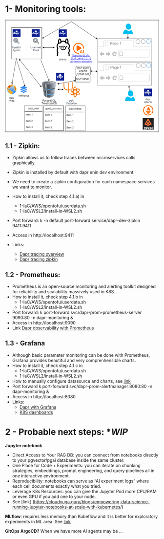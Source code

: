 # 1- Monitoring tools:

![Applications](../docs/applications-view.png)

## 1.1 - Zipkin:
- Zipkin allows us to follow traces between microservices calls graphically.
- Zipkin is installed by default with dapr enin dev environment.
- We need to create a zipkin configuration for each namespace services we want to monitor.
- How to install it, check step 4.1.a) in
    - 1-IaC/AWS/opentofu/userdata.sh
    - 1-IaC/WSL2/install-in-WSL2.sh
- Port forward: k -n default port-forward service/dapr-dev-zipkin 9411:9411 
- Access in http://localhost:9411 

- Links:
  - [Dapr tracing overview](https://docs.dapr.io/operations/observability/tracing/tracing-overview/)
  - [Dapr tracing zipkin](https://docs.dapr.io/operations/observability/tracing/zipkin/)

## 1.2 - Prometheus:
- Prometheus is an open-source monitoring and alerting toolkit designed for reliability and scalability massively used in K8S.
- How to install it, check step 4.1.b in
    - 1-IaC/AWS/opentofu/userdata.sh
    - 1-IaC/WSL2/install-in-WSL2.sh
- Port forward: k port-forward svc/dapr-prom-prometheus-server 9090:80 -n dapr-monitoring &
- Access in http://localhost:9090
- Link [Dapr observability with Prometheus](https://docs.dapr.io/operations/observability/metrics/prometheus/)

## 1.3 - Grafana
- Although basic parameter monitoring can be done with Prometheus, Grafana provides beautiful and very comprenhensible charts.
- How to install it, check step 4.1.c in
    - 1-IaC/AWS/opentofu/userdata.sh
    - 1-IaC/WSL2/install-in-WSL2.sh
- How to manually configure datasource and charts, see [link](https://docs.dapr.io/operations/observability/metrics/grafana/#configure-prometheus-as-data-source)
- Port forward  k port-forward svc/dapr-prom-alertmanager 8080:80 -n dapr-monitoring &
- Access in http://localhost:8080
- Links:
    - [Dapr with Grafana](https://docs.dapr.io/operations/observability/metrics/grafana/)
    - [K8S dashboards](https://github.com/dotdc/grafana-dashboards-kubernetes)
   

# 2 - Probable next steps: **WIP*
**Jupyter notebook**
- Direct Access to Your RAG DB: you can connect from notebooks directly to your pgvector/pgai database inside the same cluster.
- One Place for Code + Experiments: you can iterate on chunking strategies, embeddings, prompt engineering, and query pipelines all in one interactive environment.
- Reproducibility: notebooks can serve as “AI experiment logs” where each cell documents exactly what you tried.
- Leverage K8s Resources: you can give the Jupyter Pod more CPU/RAM or even GPU if you add one to your node.
- See [link] (https://cloudyuga.guru/blogs/empowering-data-science-running-jupyter-notebooks-at-scale-with-kubernetes/)

**MLflow**: requires less memory than Kubeflow and it is better for exploratory experiments in ML area. See [link](https://mlflow.org/docs/latest/ml/deployment/deploy-model-to-kubernetes/tutorial/)

**GitOps ArgoCD?**
When we have more AI agents may be ...
